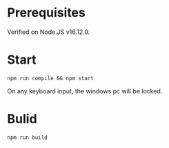 # Prerequisites

Verified on Node.JS v16.12.0.

# Start

`npm run compile && npm start`

On any keyboard input, the windows pc will be locked.

# Bulid

`npm run build`
